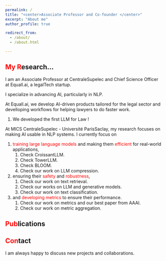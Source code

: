 ```yaml
---
permalink: / 
title: "<center>Associate Professor and Co-founder </center>"
excerpt: "About me"
author_profile: true

redirect_from:
  - /about/
  - /about.html

---
```



<span style="color:red">My R</span>esearch...
------

I am an Associate Professor at CentraleSupelec and Chief Science Officer at Equall.ai, a legalTech startup.

I specialize in advancing AI, particularly in NLP. 

At Equall.ai, we develop AI-driven products tailored for the legal sector and develloping workflows for helping lawyers to do faster work.
  1. We developed the first LLM for Law !

At MICS CentraleSupelec - Université ParisSaclay, my research focuses on making AI usable in NLP systems. I currently focus on
1. <span style="color:red">training large language models</span> and making them <span style="color:red">efficient</span> for real-world applications, 
   1. Check CroissantLLM.
   2. Check TowerLLM.
   3. Check BLOOM.
   4. Check our work on LLM compression.
2. ensuring their <span style="color:red">safety</span> and <span style="color:red">robustness</span>,
   1. Check our work on text retrieval.
   2. Check our works on LLM and generative models.
   3. Check our work on text classification.
3. and <span style="color:red">developing metrics</span> to ensure their performance.
   1. Check our work on metrics and our best paper from AAAI.
   2. Check our work on metric aggregation.





<span style="color:red">Pub</span>lications
------

<script src="https://bibbase.org/show?bib=https://dblp.org/pid/229/3167.bib&jsonp=1"></script>



<span style="color:red">Con</span>tact
------
I am always happy to discuss new projects and collaborations.


